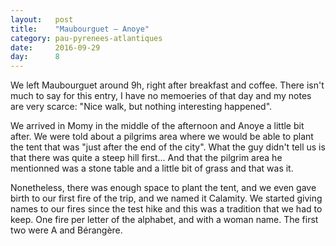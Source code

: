 ```yaml
---
layout:   post
title:    "Maubourguet — Anoye"
category: pau-pyrenees-atlantiques
date:     2016-09-29
day:      8
---
```


We left Maubourguet around 9h, right after breakfast and coffee. There isn't much to say for this entry, I have no memoeries of that day and my notes are very scarce: "Nice walk, but nothing interesting happened".

We arrived in Momy in the middle of the afternoon and Anoye a little bit after. We were told about a pilgrims area where we would be able to plant the tent that was "just after the end of the city". What the guy didn't tell us is that there was quite a steep hill first... And that the pilgrim area he mentionned was a stone table and a little bit of grass and that was it.

Nonetheless, there was enough space to plant the tent, and we even gave birth to our first fire of the trip, and we named it Calamity. We started giving names to our fires since the test hike and this was a tradition that we had to keep. One fire per letter of the alphabet, and with a woman name. The first two were A and Bérangère.
